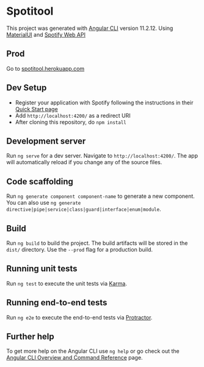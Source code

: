 # Spotitool

This project was generated with [Angular CLI](https://github.com/angular/angular-cli) version 11.2.12. Using [MaterialUI](https://material.angular.io/) and [Spotify Web API](https://developer.spotify.com/documentation/web-api/)

## Prod
Go to [spotitool.herokuapp.com](https://spotitool.herokuapp.com/)

## Dev Setup
- Register your application with Spotify following the instructions in their [Quick Start page](https://developer.spotify.com/documentation/web-api/quick-start/)
- Add `http://localhost:4200/` as a redirect URI
- After cloning this repository, do `npm install`

## Development server

Run `ng serve` for a dev server. Navigate to `http://localhost:4200/`. The app will automatically reload if you change any of the source files.

## Code scaffolding

Run `ng generate component component-name` to generate a new component. You can also use `ng generate directive|pipe|service|class|guard|interface|enum|module`.

## Build

Run `ng build` to build the project. The build artifacts will be stored in the `dist/` directory. Use the `--prod` flag for a production build.

## Running unit tests

Run `ng test` to execute the unit tests via [Karma](https://karma-runner.github.io).

## Running end-to-end tests

Run `ng e2e` to execute the end-to-end tests via [Protractor](http://www.protractortest.org/).

## Further help

To get more help on the Angular CLI use `ng help` or go check out the [Angular CLI Overview and Command Reference](https://angular.io/cli) page.
